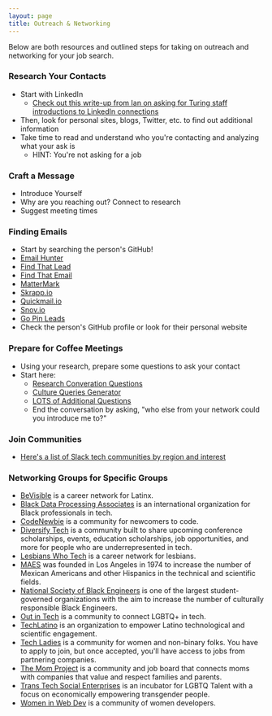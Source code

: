 ```yaml
---
layout: page
title: Outreach & Networking
---
```


Below are both resources and outlined steps for taking on outreach and networking for your job search.

### Research Your Contacts
* Start with LinkedIn
  * [Check out this write-up from Ian on asking for Turing staff introductions to LinkedIn connections](https://gist.github.com/iandouglas/40e5c634b259de8512446bf76d3199e7)
* Then, look for personal sites, blogs, Twitter, etc. to find out additional information
* Take time to read and understand who you're contacting and analyzing what your ask is
  * HINT: You're not asking for a job

### Craft a Message
* Introduce Yourself
* Why are you reaching out? Connect to research
* Suggest meeting times

### Finding Emails
* Start by searching the person's GitHub!
* [Email Hunter](https://emailhunter.co/)
* [Find That Lead](https://findthatlead.com/)
* [Find That Email](https://findthat.email/)
* [MatterMark](https://mattermark.com/)
* [Skrapp.io](https://www.skrapp.io/)
* [Quickmail.io](https://quickmail.io/)
* [Snov.io](https://snov.io/)
* [Go Pin Leads](https://www.gopinleads.com/)
* Check the person's GitHub profile or look for their personal website

### Prepare for Coffee Meetings
* Using your research, prepare some questions to ask your contact
* Start here:
   * [Research Converation Questions](/module_four/research_conversation_questions)
   * [Culture Queries Generator](https://www.keyvalues.com/culture-queries)
   * [LOTS of Additional Questions](https://yangshun.github.io/tech-interview-handbook/questions-to-ask)
   * End the conversation by asking, "who else from your network could you introduce me to?"

### Join Communities
* [Here's a list of Slack tech communities by region and interest](https://github.com/ladyleet/tech-community-slacks)

### Networking Groups for Specific Groups
* [BeVisible](https://www.bevisible.soy/) is a career network for Latinx.
* [Black Data Processing Associates](https://www.bdpa.org/default.aspx) is an international organization for Black professionals in tech.
* [CodeNewbie](https://www.codenewbie.org/) is a community for newcomers to code.
* [Diversify Tech](https://www.diversifytech.co/) is a community built to share upcoming conference scholarships, events, education scholarships, job opportunities, and more for people who are underrepresented in tech.
* [Lesbians Who Tech](https://lesbianswhotech.org/) is a career network for lesbians.
* [MAES](http://mymaes.org/) was founded in Los Angeles in 1974 to increase the number of Mexican Americans and other Hispanics in the technical and scientific fields.
* [National Society of Black Engineers](http://www.nsbe.org/home.aspx) is one of the largest student-governed organizations with the aim to increase the number of culturally responsible Black Engineers.
* [Out in Tech](https://outintech.com/#welcome) is a community to connect LGBTQ+ in tech.
* [TechLatino](http://techlatino.org/) is an organization to empower Latino technological and scientific engagement.
* [Tech Ladies](https://www.hiretechladies.com/) is a community for women and non-binary folks. You have to apply to join, but once accepted, you'll have access to jobs from partnering companies.
* [The Mom Project](https://themomproject.com/) is a community and job board that connects moms with companies that value and respect families and parents.
* [Trans Tech Social Enterprises](https://www.transtechsocial.org/) is an incubator for LGBTQ Talent with a focus on economically empowering transgender people.
* [Women in Web Dev](https://womeninwebdev.com/) is a community of women developers. 
